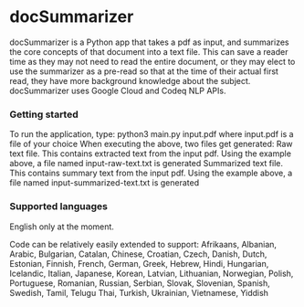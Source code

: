 # docSummarizer

docSummarizer is a Python app that takes a pdf as input, and summarizes the core concepts of that document into a text file.
This can save a reader time as they may not need to read the entire document, or they may elect to use the summarizer as a pre-read so that at the time of their actual first read, they have more background knowledge about the subject.
docSummarizer uses Google Cloud and Codeq NLP APIs.


### Getting started

To run the application, type:
python3 main.py input.pdf
where input.pdf is a file of your choice
When executing the above, two files get generated:
Raw text file. This contains extracted text from the input pdf. Using the example above, a file named input-raw-text.txt is generated
Summarized text file. This contains summary text from the input pdf. Using the example above, a file named input-summarized-text.txt is generated


### Supported languages

English only at the moment.

Code can be relatively easily extended to support:
Afrikaans, Albanian, Arabic, Bulgarian, Catalan, Chinese, Croatian, Czech, Danish, Dutch, Estonian, Finnish, French, German, Greek, Hebrew, Hindi, Hungarian, Icelandic, Italian, Japanese, Korean, Latvian, Lithuanian, Norwegian, Polish, Portuguese, Romanian, Russian, Serbian, Slovak, Slovenian, Spanish, Swedish, Tamil, Telugu Thai, Turkish, Ukrainian, Vietnamese, Yiddish
